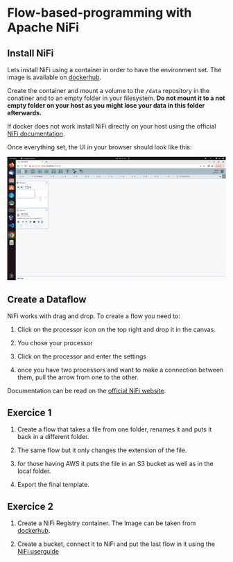 # Flow-based-programming with Apache NiFi

## Install NiFi

Lets install NiFi using a container in order to have the environment set. The image is available on [dockerhub](https://hub.docker.com/r/apache/nifi).

Create the container and mount a volume to the `/data` repository in the conatiner and to an empty folder in your filesystem. **Do not mount it to a not empty folder on your host as you might lose your data in this folder afterwards.**

If docker does not work install NiFi directly on your host using the official [NiFi documentation](https://nifi.apache.org/project-documentation.html).

Once everything set, the UI in your browser should look like this:

![NiFi UI](./assets/nifi-ui.png)

## Create a Dataflow

NiFi works with drag and drop. To create a flow you need to:

1. Click on the processor icon on the top right and drop it in the canvas.

2. You chose your processor

3. Click on the processor and enter the settings

4. once you have two processors and want to make a connection between them, pull the arrow from one to the other.

Documentation can be read on the [official NiFi website](https://nifi.apache.org/project-documentation.html).

## Exercice 1

1. Create a flow that takes a file from one folder, renames it and puts it back in a different folder.

2. The same flow but it only changes the extension of the file.

3. for those having AWS it puts the file in an S3 bucket as well as in the local folder.

4. Export the final template.

## Exercice 2

1. Create a NiFi Registry container. The Image can be taken from [dockerhub](https://hub.docker.com/r/apache/nifi-registry).

2. Create a bucket, connect it to NiFi and put the last flow in it using the [NiFi userguide](https://nifi.apache.org/docs/nifi-registry-docs/html/user-guide.html)
